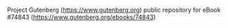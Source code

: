 Project Gutenberg (https://www.gutenberg.org) public repository for
eBook #74843 (https://www.gutenberg.org/ebooks/74843)
